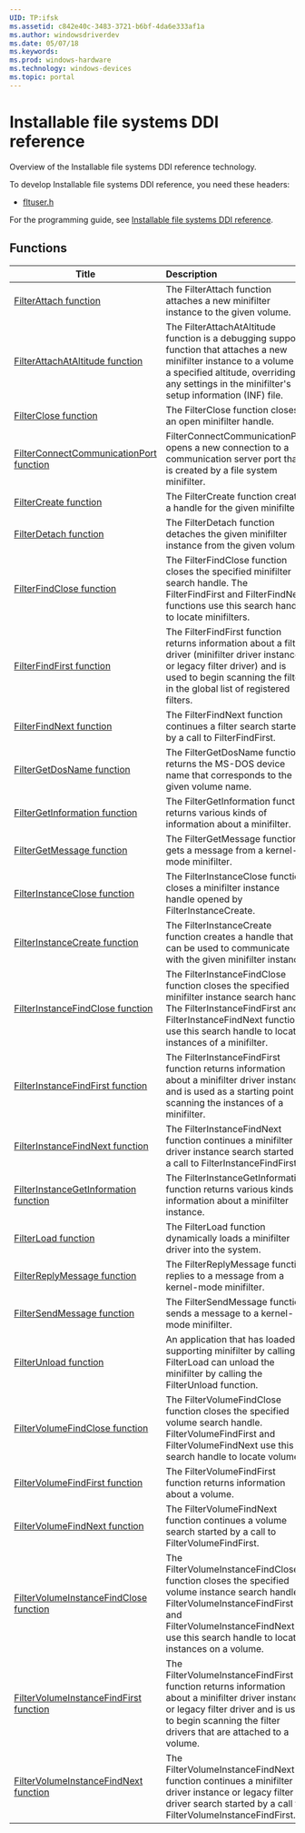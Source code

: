 ```yaml
---
UID: TP:ifsk
ms.assetid: c842e40c-3483-3721-b6bf-4da6e333af1a
ms.author: windowsdriverdev
ms.date: 05/07/18
ms.keywords: 
ms.prod: windows-hardware
ms.technology: windows-devices
ms.topic: portal
---
```


# Installable file systems DDI reference



Overview of the Installable file systems DDI reference technology.

To develop Installable file systems DDI reference, you need these headers:

 * [fltuser.h](..\fltuser\index.md)

For the programming guide, see [Installable file systems DDI reference](https://review.docs.microsoft.com/en-us/win32-test/ifsk).

## Functions

| Title   | Description   |
| ---- |:---- |
| [FilterAttach function](..\fltuser\nf-fltuser-filterattach.md) | The FilterAttach function attaches a new minifilter instance to the given volume. |
| [FilterAttachAtAltitude function](..\fltuser\nf-fltuser-filterattachataltitude.md) | The FilterAttachAtAltitude function is a debugging support function that attaches a new minifilter instance to a volume at a specified altitude, overriding any settings in the minifilter's setup information (INF) file. |
| [FilterClose function](..\fltuser\nf-fltuser-filterclose.md) | The FilterClose function closes an open minifilter handle. |
| [FilterConnectCommunicationPort function](..\fltuser\nf-fltuser-filterconnectcommunicationport.md) | FilterConnectCommunicationPort opens a new connection to a communication server port that is created by a file system minifilter. |
| [FilterCreate function](..\fltuser\nf-fltuser-filtercreate.md) | The FilterCreate function creates a handle for the given minifilter. |
| [FilterDetach function](..\fltuser\nf-fltuser-filterdetach.md) | The FilterDetach function detaches the given minifilter instance from the given volume. |
| [FilterFindClose function](..\fltuser\nf-fltuser-filterfindclose.md) | The FilterFindClose function closes the specified minifilter search handle. The FilterFindFirst and FilterFindNext functions use this search handle to locate minifilters. |
| [FilterFindFirst function](..\fltuser\nf-fltuser-filterfindfirst.md) | The FilterFindFirst function returns information about a filter driver (minifilter driver instance or legacy filter driver) and is used to begin scanning the filters in the global list of registered filters. |
| [FilterFindNext function](..\fltuser\nf-fltuser-filterfindnext.md) | The FilterFindNext function continues a filter search started by a call to FilterFindFirst. |
| [FilterGetDosName function](..\fltuser\nf-fltuser-filtergetdosname.md) | The FilterGetDosName function returns the MS-DOS device name that corresponds to the given volume name. |
| [FilterGetInformation function](..\fltuser\nf-fltuser-filtergetinformation.md) | The FilterGetInformation function returns various kinds of information about a minifilter. |
| [FilterGetMessage function](..\fltuser\nf-fltuser-filtergetmessage.md) | The FilterGetMessage function gets a message from a kernel-mode minifilter. |
| [FilterInstanceClose function](..\fltuser\nf-fltuser-filterinstanceclose.md) | The FilterInstanceClose function closes a minifilter instance handle opened by FilterInstanceCreate. |
| [FilterInstanceCreate function](..\fltuser\nf-fltuser-filterinstancecreate.md) | The FilterInstanceCreate function creates a handle that can be used to communicate with the given minifilter instance. |
| [FilterInstanceFindClose function](..\fltuser\nf-fltuser-filterinstancefindclose.md) | The FilterInstanceFindClose function closes the specified minifilter instance search handle. The FilterInstanceFindFirst and FilterInstanceFindNext functions use this search handle to locate instances of a minifilter. |
| [FilterInstanceFindFirst function](..\fltuser\nf-fltuser-filterinstancefindfirst.md) | The FilterInstanceFindFirst function returns information about a minifilter driver instance and is used as a starting point for scanning the instances of a minifilter. |
| [FilterInstanceFindNext function](..\fltuser\nf-fltuser-filterinstancefindnext.md) | The FilterInstanceFindNext function continues a minifilter driver instance search started by a call to FilterInstanceFindFirst. |
| [FilterInstanceGetInformation function](..\fltuser\nf-fltuser-filterinstancegetinformation.md) | The FilterInstanceGetInformation function returns various kinds of information about a minifilter instance. |
| [FilterLoad function](..\fltuser\nf-fltuser-filterload.md) | The FilterLoad function dynamically loads a minifilter driver into the system. |
| [FilterReplyMessage function](..\fltuser\nf-fltuser-filterreplymessage.md) | The FilterReplyMessage function replies to a message from a kernel-mode minifilter. |
| [FilterSendMessage function](..\fltuser\nf-fltuser-filtersendmessage.md) | The FilterSendMessage function sends a message to a kernel-mode minifilter. |
| [FilterUnload function](..\fltuser\nf-fltuser-filterunload.md) | An application that has loaded a supporting minifilter by calling FilterLoad can unload the minifilter by calling the FilterUnload function. |
| [FilterVolumeFindClose function](..\fltuser\nf-fltuser-filtervolumefindclose.md) | The FilterVolumeFindClose function closes the specified volume search handle. FilterVolumeFindFirst and FilterVolumeFindNext use this search handle to locate volumes. |
| [FilterVolumeFindFirst function](..\fltuser\nf-fltuser-filtervolumefindfirst.md) | The FilterVolumeFindFirst function returns information about a volume. |
| [FilterVolumeFindNext function](..\fltuser\nf-fltuser-filtervolumefindnext.md) | The FilterVolumeFindNext function continues a volume search started by a call to FilterVolumeFindFirst. |
| [FilterVolumeInstanceFindClose function](..\fltuser\nf-fltuser-filtervolumeinstancefindclose.md) | The FilterVolumeInstanceFindClose function closes the specified volume instance search handle. FilterVolumeInstanceFindFirst and FilterVolumeInstanceFindNext use this search handle to locate instances on a volume. |
| [FilterVolumeInstanceFindFirst function](..\fltuser\nf-fltuser-filtervolumeinstancefindfirst.md) | The FilterVolumeInstanceFindFirst function returns information about a minifilter driver instance or legacy filter driver and is used to begin scanning the filter drivers that are attached to a volume. |
| [FilterVolumeInstanceFindNext function](..\fltuser\nf-fltuser-filtervolumeinstancefindnext.md) | The FilterVolumeInstanceFindNext function continues a minifilter driver instance or legacy filter driver search started by a call to FilterVolumeInstanceFindFirst. |
